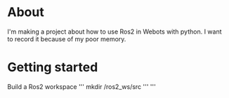 # About
I'm making a project about how to use Ros2 in Webots with python. I want to record it because of my poor memory.


# Getting started

Build a Ros2 workspace
'''
mkdir /ros2_ws/src
'''
'''
